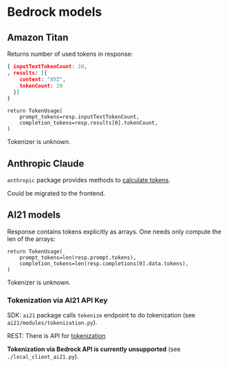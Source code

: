 # Bedrock models

## Amazon Titan

Returns number of used tokens in response:

```json
{ inputTextTokenCount: 10,
, results: [{
    content: "XYZ",
    tokenCount: 20
  }]
}
```

```
return TokenUsage(
    prompt_tokens=resp.inputTextTokenCount,
    completion_tokens=resp.results[0].tokenCount,
)
```

Tokenizer is unknown.

## Anthropic Claude

`anthropic` package provides methods to [calculate tokens](https://github.com/anthropics/anthropic-sdk-python/blob/main/examples/tokens.py).

Could be migrated to the frontend.

## AI21 models

Response contains tokens explicitly as arrays. One needs only compute the len of the arrays:

```
return TokenUsage(
    prompt_tokens=len(resp.prompt.tokens),
    completion_tokens=len(resp.completions[0].data.tokens),
)
```

Tokenizer is unknown.

### Tokenization via AI21 API Key

SDK: `ai21` package calls `tokenize` endpoint to do tokenization (see `ai21/modules/tokenization.py`).

REST: There is API for [tokenization](https://docs.ai21.com/reference/tokenize-ref)

**Tokenization via Bedrock API is currently unsupported** (see `./local_client_ai21.py`).
